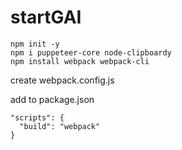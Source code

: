 # startGAI

```
npm init -y
npm i puppeteer-core node-clipboardy
npm install webpack webpack-cli
```

create webpack.config.js


add to package.json
```
"scripts": {
  "build": "webpack"
}
```
